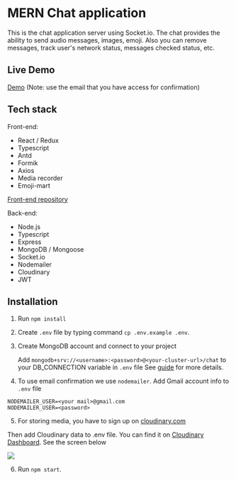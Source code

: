 # MERN Chat application

This is the chat application server using Socket.io. The chat provides the ability to send audio messages, images, emoji. Also you can remove messages, track user's network status, messages checked status, etc.

## Live Demo

[Demo](https://messenger-app-client.herokuapp.com)
(Note: use the email that you have access for confirmation)

## Tech stack

Front-end:

- React / Redux
- Typescript
- Antd
- Formik
- Axios
- Media recorder
- Emoji-mart

[Front-end repository](https://github.com/VovaNguyen11/chat-app-client.git)

Back-end:

- Node.js
- Typescript
- Express
- MongoDB / Mongoose
- Socket.io
- Nodemailer
- Cloudinary
- JWT

## Installation

1. Run `npm install`
2. Create `.env` file by typing command `cp .env.example .env`.
3. Create MongoDB account and connect to your project
   
   Add `mongodb+srv://<username>:<password>@<your-cluster-url>/chat` to your DB_CONNECTION variable in `.env` file
   See [guide](https://www.mongodb.com/blog/post/quick-start-nodejs-mongodb--how-to-get-connected-to-your-database) for more details.

4. To use email confirmation we use `nodemailer`. Add Gmail account info to `.env` file

```
NODEMAILER_USER=<your mail>@gmail.com
NODEMAILER_USER=<password>
```

5. For storing media, you have to sign up on [cloudinary.com](https://cloudinary.com/)

Then add Cloudinary data to .env file. You can find it on [Cloudinary Dashboard](https://cloudinary.com/console). See the screen below

![](https://res.cloudinary.com/drw1xjz6m/image/upload/v1607973303/cloudinary-data_xtcc0q.jpg)

6. Run `npm start`.

